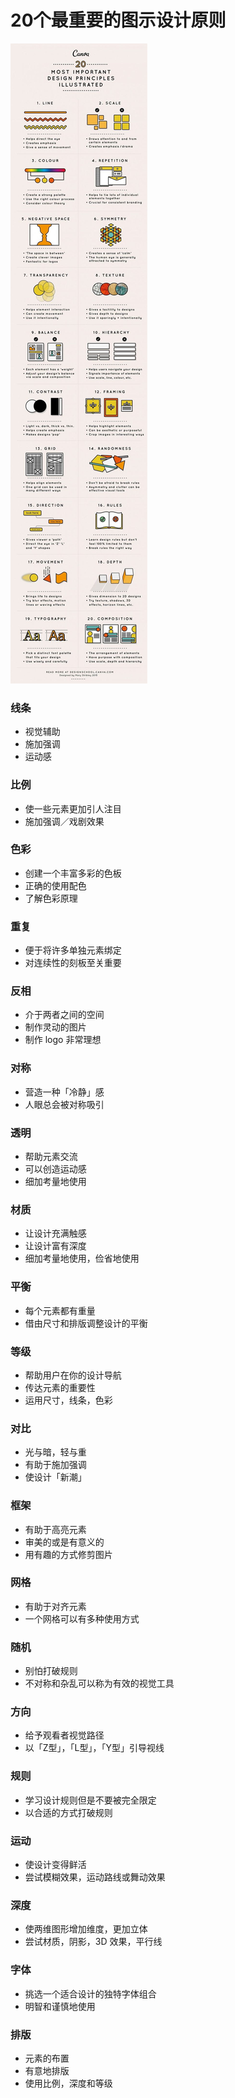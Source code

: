 # 20个最重要的图示设计原则

![](20principles.jpg)

### 线条

* 视觉辅助
* 施加强调
* 运动感


### 比例

* 使一些元素更加引人注目
* 施加强调／戏剧效果

### 色彩

* 创建一个丰富多彩的色板
* 正确的使用配色
* 了解色彩原理

### 重复

* 便于将许多单独元素绑定
* 对连续性的刻板至关重要

### 反相

* 介于两者之间的空间
* 制作灵动的图片
* 制作 logo 非常理想

### 对称

* 营造一种「冷静」感
* 人眼总会被对称吸引

### 透明

* 帮助元素交流
* 可以创造运动感
* 细加考量地使用

### 材质

* 让设计充满触感
* 让设计富有深度
* 细加考量地使用，俭省地使用

### 平衡

* 每个元素都有重量
* 借由尺寸和排版调整设计的平衡

### 等级

* 帮助用户在你的设计导航
* 传达元素的重要性
* 运用尺寸，线条，色彩

### 对比

* 光与暗，轻与重
* 有助于施加强调
* 使设计「新潮」

### 框架

* 有助于高亮元素
* 审美的或是有意义的
* 用有趣的方式修剪图片

### 网格

* 有助于对齐元素
* 一个网格可以有多种使用方式

### 随机

* 别怕打破规则
* 不对称和杂乱可以称为有效的视觉工具

### 方向

* 给予观看者视觉路径
* 以「Z型」，「L型」，「Y型」引导视线

### 规则

* 学习设计规则但是不要被完全限定
* 以合适的方式打破规则

### 运动

* 使设计变得鲜活
* 尝试模糊效果，运动路线或舞动效果

### 深度

* 使两维图形增加维度，更加立体
* 尝试材质，阴影，3D 效果，平行线

### 字体

* 挑选一个适合设计的独特字体组合
* 明智和谨慎地使用

### 排版

* 元素的布置
* 有意地排版
* 使用比例，深度和等级



